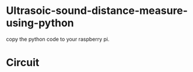 # Ultrasoic-sound-distance-measure-using-python
  
  copy the python  code to your raspberry pi.
# Circuit
  
    
